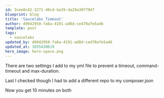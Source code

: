 ```yaml
---
id: 3cee8c42-3271-40cd-ba39-da29a3077947
blueprint: blog
title: 'Saucelabs Timeout'
author: d9942950-fa6a-4191-ad8d-ce470afe5a46
template: post
tags:
  - saucelabs
updated_by: d9942950-fa6a-4191-ad8d-ce470afe5a46
updated_at: 1655430619
hero_image: hero-space.png
---
```

<p>There are two settings I add to my yml file to prevent a timeout, command-timeout and max-duration.</p>

<script src="https://gist.github.com/alnutile/10364693.js?file=behat.yml"></script>

<p>Last I checked though I had to add a different repo to my composer.json</p>
<script src="https://gist.github.com/alnutile/10364693.js?file=composer.json"></script>

Now you get 10 minutes on both